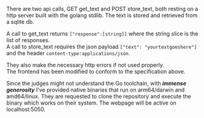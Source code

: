 There are two api calls, GET get_text and POST store_text, both resting on a http server built with the golang stdlib. The text is stored and retrieved from a sqlite db.

A call to get_text returns `["response":[string]]` where the string slice is the list of responses.<br/>
A call to store_text requires the json payload `["text": "yourtextgoeshere"]` and the header `content-type:applications/json`. 

They also make the necessary http errors if not used properly.<br/>
The frontend has been modified to conform to the specification above.

Since the judges might not understand the Go toolchain, with ***immense generosity*** I've provided native binaries that run on arm64/darwin and amd64/linux.
They are requested to clone the repository and execute the binary which works on their system. The webpage will be active on localhost:5050.
